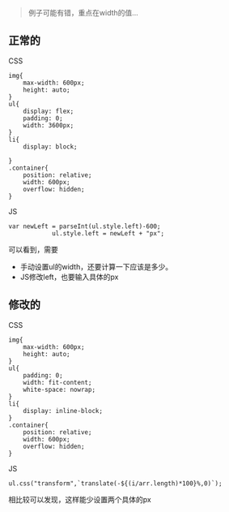 [mTime]:#(1535269645615)
<!---
看到教程里有好多地方都要设定具体的px，我比较喜欢自适应，就想尽量改成自适应或者百分比。
这样改动的时候可以少改一些数字。
--->

> 例子可能有错，重点在width的值...

## 正常的
CSS
```
img{
    max-width: 600px;
    height: auto;
}
ul{
    display: flex;
    padding: 0;
    width: 3600px;
}
li{
    display: block;

}
.container{
    position: relative;
    width: 600px;
    overflow: hidden;
}
```
JS
```
var newLeft = parseInt(ul.style.left)-600;
            ul.style.left = newLeft + "px";
```
可以看到，需要

* 手动设置ul的width，还要计算一下应该是多少。  
* JS修改left，也要输入具体的px
## 修改的
CSS
```
img{
    max-width: 600px;
    height: auto;
}
ul{
    padding: 0;
    width: fit-content;
    white-space: nowrap;
}
li{
    display: inline-block;
}
.container{
    position: relative;
    width: 600px;
    overflow: hidden;
}
```
JS
```
ul.css("transform",`translate(-${(i/arr.length)*100}%,0)`);
```
相比较可以发现，这样能少设置两个具体的px
